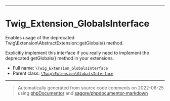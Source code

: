 ***

# Twig_Extension_GlobalsInterface

Enables usage of the deprecated Twig\Extension\AbstractExtension::getGlobals() method.

Explicitly implement this interface if you really need to implement the deprecated getGlobals() method in your
extensions.

* Full name: `\Twig_Extension_GlobalsInterface`
* Parent class: [`\Twig\Extension\GlobalsInterface`](./Twig/Extension/GlobalsInterface.md)

***
> Automatically generated from source code comments on 2022-06-25 using [phpDocumentor](http://www.phpdoc.org/) and [saggre/phpdocumentor-markdown](https://github.com/Saggre/phpDocumentor-markdown)
